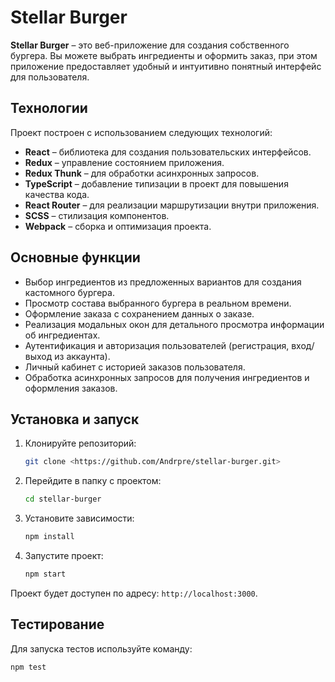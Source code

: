 # Stellar Burger

**Stellar Burger** – это веб-приложение для создания собственного бургера. Вы можете выбрать ингредиенты и оформить заказ, при этом приложение предоставляет удобный и интуитивно понятный интерфейс для пользователя.

## Технологии

Проект построен с использованием следующих технологий:

- **React** – библиотека для создания пользовательских интерфейсов.
- **Redux** – управление состоянием приложения.
- **Redux Thunk** – для обработки асинхронных запросов.
- **TypeScript** – добавление типизации в проект для повышения качества кода.
- **React Router** – для реализации маршрутизации внутри приложения.
- **SCSS** – стилизация компонентов.
- **Webpack** – сборка и оптимизация проекта.

## Основные функции

- Выбор ингредиентов из предложенных вариантов для создания кастомного бургера.
- Просмотр состава выбранного бургера в реальном времени.
- Оформление заказа с сохранением данных о заказе.
- Реализация модальных окон для детального просмотра информации об ингредиентах.
- Аутентификация и авторизация пользователей (регистрация, вход/выход из аккаунта).
- Личный кабинет с историей заказов пользователя.
- Обработка асинхронных запросов для получения ингредиентов и оформления заказов.

## Установка и запуск

1. Клонируйте репозиторий:
    
    ```bash
    git clone <https://github.com/Andrpre/stellar-burger.git>
    ```
    
2. Перейдите в папку с проектом:
    
    ```bash
    cd stellar-burger
    ```
    
3. Установите зависимости:
    
    ```bash
    npm install
    ```
    
4. Запустите проект:
    
    ```bash
    npm start
    ```
    

Проект будет доступен по адресу: `http://localhost:3000`.

## Тестирование

Для запуска тестов используйте команду:

```bash
npm test
```
